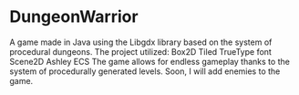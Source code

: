 # DungeonWarrior
A game made in Java using the Libgdx library based on the system of procedural dungeons. The project utilized:
Box2D
Tiled
TrueType font
Scene2D
Ashley ECS
The game allows for endless gameplay thanks to the system of procedurally generated levels. Soon, I will add enemies to the game.